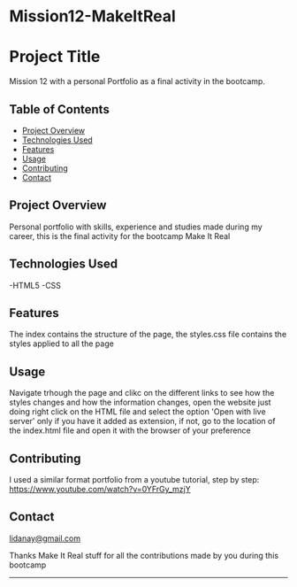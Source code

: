 # Mission12-MakeItReal

# Project Title

Mission 12 with a personal Portfolio as a final activity in the bootcamp.

## Table of Contents

- [Project Overview](#project-overview)
- [Technologies Used](#technologies-used)
- [Features](#features)
- [Usage](#usage)
- [Contributing](#contributing)
- [Contact](#contact)

## Project Overview

Personal portfolio with skills, experience and studies made during my career, this is the final activity for the bootcamp Make It Real


## Technologies Used

-HTML5
-CSS

## Features

The index contains the structure of the page, the styles.css file contains the styles applied to all the page

## Usage

Navigate trhough the page and clikc on the different links to see how the styles changes and how the information changes, open the website just doing right click on the HTML file and select the option 'Open with live server' only if you have it added as extension, if not, go to the location of the index.html file and open it with the browser of your preference

## Contributing

I used a similar format portfolio from a youtube tutorial, step by step: https://www.youtube.com/watch?v=0YFrGy_mzjY

## Contact

lidanay@gmail.com

Thanks Make It Real stuff for all the contributions made by you during this bootcamp

---
